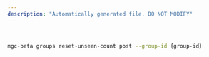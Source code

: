```yaml
---
description: "Automatically generated file. DO NOT MODIFY"
---
```


```bash


mgc-beta groups reset-unseen-count post --group-id {group-id}

```
